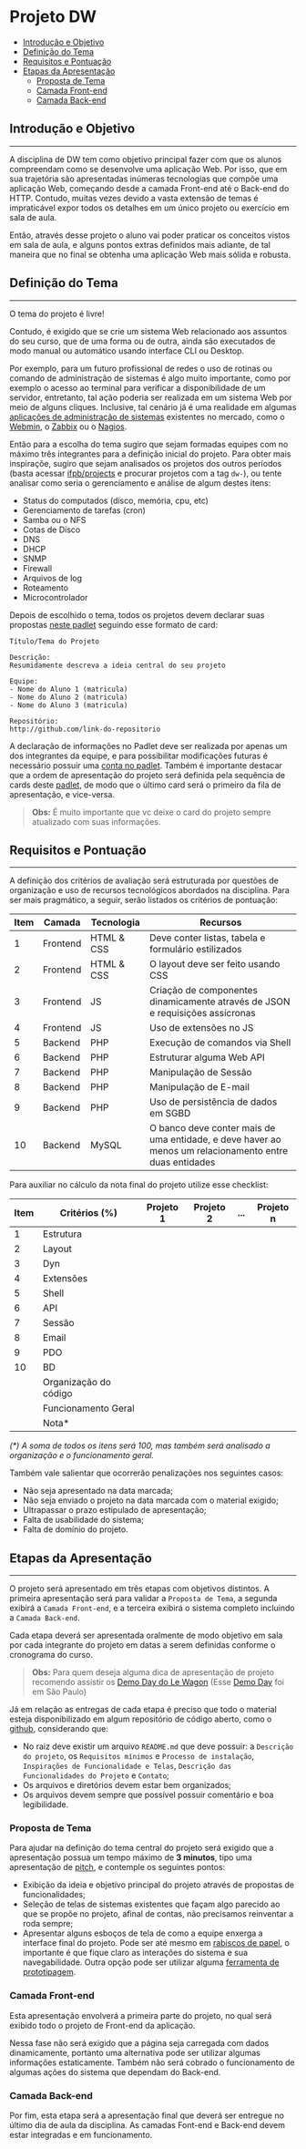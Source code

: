 # Projeto DW

- [Introdução e Objetivo](#introdução-e-objetivo)
- [Definição do Tema](#definição-do-tema)
- [Requisitos e Pontuação](#requisitos-e-pontuação)
- [Etapas da Apresentação](#etapas-da-apresentação)
  - [Proposta de Tema](#proposta-de-tema)
  - [Camada Front-end](#camada-front-end)
  - [Camada Back-end](#camada-back-end)

## Introdução e Objetivo

---

A disciplina de DW tem como objetivo principal fazer com que os alunos compreendam como se desenvolve uma aplicação Web. Por isso, que em sua trajetória são apresentadas inúmeras tecnologias que compõe uma aplicação Web, começando desde a camada Front-end até o Back-end do HTTP. Contudo, muitas vezes devido a vasta extensão de temas é impraticável expor todos os detalhes em um único projeto ou exercício em sala de aula.

Então, através desse projeto o aluno vai poder praticar os conceitos vistos em sala de aula, e alguns pontos extras definidos mais adiante, de tal maneira que no final se obtenha uma aplicação Web mais sólida e robusta.

## Definição do Tema

---

O tema do projeto é livre!

Contudo, é exigido que se crie um sistema Web relacionado aos assuntos do seu curso, que de uma forma ou de outra, ainda são executados de modo manual ou automático usando interface CLI ou Desktop.

Por exemplo, para um futuro profissional de redes o uso de rotinas ou comando de administração de sistemas é algo muito importante, como por exemplo o acesso ao terminal para verificar a disponibilidade de um servidor, entretanto, tal ação poderia ser realizada em um sistema Web por meio de alguns cliques. Inclusive, tal cenário já é uma realidade em algumas [aplicações de administração de sistemas](https://github.com/n1trux/awesome-sysadmin) existentes no mercado, como o [Webmin](http://www.webmin.com/), o [Zabbix](http://www.zabbix.com/) ou o [Nagios](https://www.nagios.org/).

Então para a escolha do tema sugiro que sejam formadas equipes com no máximo três integrantes para a definição inicial do projeto. Para obter mais inspiraçõe, sugiro que sejam analisados os projetos dos outros períodos (basta acessar [ifpb/projects](https://ifpb.github.io/projects/) e procurar projetos com a tag `dw-`), ou tente analisar como seria o gerenciamento e análise de algum destes itens:

- Status do computados (disco, memória, cpu, etc)
- Gerenciamento de tarefas (cron)
- Samba ou o NFS
- Cotas de Disco
- DNS
- DHCP
- SNMP
- Firewall
- Arquivos de log
- Roteamento
- Microcontrolador

Depois de escolhido o tema, todos os projetos devem declarar suas propostas [neste padlet](https://padlet.com/lucachaves/projetodw20191) seguindo esse formato de card:

```
Título/Tema do Projeto

Descrição:
Resumidamente descreva a ideia central do seu projeto

Equipe:
- Nome do Aluno 1 (matricula)
- Nome do Aluno 2 (matricula)
- Nome do Aluno 3 (matricula)

Repositório:
http://github.com/link-do-repositorio
```

A declaração de informações no Padlet deve ser realizada por apenas um dos integrantes da equipe, e para possibilitar modificações futuras é necessário possuir uma [conta no padlet](https://padlet.com/referrals/lucachaves). Também é importante destacar que a ordem de apresentação do projeto será definida pela sequência de cards deste [padlet](https://padlet.com/lucachaves/projetodw20191), de modo que o último card será o primeiro da fila de apresentação, e vice-versa.

> **Obs:** É muito importante que vc deixe o card do projeto sempre atualizado com suas informações.

## Requisitos e Pontuação

---

A definição dos critérios de avaliação será estruturada por questões de organização e uso de recursos tecnológicos abordados na disciplina. Para ser mais pragmático, a seguir, serão listados os critérios de pontuação:

| Item | Camada   | Tecnologia | Recursos                                                                                               |
| ---- | -------- | ---------- | ------------------------------------------------------------------------------------------------------ |
| 1    | Frontend | HTML & CSS | Deve conter listas, tabela e formulário estilizados                                                    |
| 2    | Frontend | HTML & CSS | O layout deve ser feito usando CSS                                                                     |
| 3    | Frontend | JS         | Criação de componentes dinamicamente através de JSON e requisições assícronas                          |
| 4    | Frontend | JS         | Uso de extensões no JS                                                                                 |
| 5    | Backend  | PHP        | Execução de comandos via Shell                                                                         |
| 6    | Backend  | PHP        | Estruturar alguma Web API                                                                              |
| 7    | Backend  | PHP        | Manipulação de Sessão                                                                                  |
| 8    | Backend  | PHP        | Manipulação de E-mail                                                                                  |
| 9    | Backend  | PHP        | Uso de persistência de dados em SGBD                                                                   |
| 10   | Backend  | MySQL      | O banco deve conter mais de uma entidade, e deve haver ao menos um relacionamento entre duas entidades |

Para auxiliar no cálculo da nota final do projeto utilize esse checklist:

| Item | Critérios (%)         | Projeto 1 | Projeto 2 | ... | Projeto n |
| ---- | --------------------- | --------- | --------- | --- | --------- |
| 1    | Estrutura             |           |           |     |           |
| 2    | Layout                |           |           |     |           |
| 3    | Dyn                   |           |           |     |           |
| 4    | Extensões             |           |           |     |           |
| 5    | Shell                 |           |           |     |           |
| 6    | API                   |           |           |     |           |
| 7    | Sessão                |           |           |     |           |
| 8    | Email                 |           |           |     |           |
| 9    | PDO                   |           |           |     |           |
| 10   | BD                    |           |           |     |           |
|      | Organização do código |           |           |     |           |
|      | Funcionamento Geral   |           |           |     |           |
|      | Nota\*                |           |           |     |           |

_(\*) A soma de todos os itens será 100, mas também será analisado a organização e o funcionamento geral._

Também vale salientar que ocorrerão penalizações nos seguintes casos:

- Não seja apresentado na data marcada;
- Não seja enviado o projeto na data marcada com o material exigido;
- Ultrapassar o prazo estipulado de apresentação;
- Falta de usabilidade do sistema;
- Falta de domínio do projeto.

## Etapas da Apresentação

---

O projeto será apresentado em três etapas com objetivos distintos. A primeira apresentação será para validar a `Proposta de Tema`, a segunda exibirá a `Camada Front-end`, e a terceira exibirá o sistema completo incluindo a `Camada Back-end`.

Cada etapa deverá ser apresentada oralmente de modo objetivo em sala por cada integrante do projeto em datas a serem definidas conforme o cronograma do curso.

> **Obs:** Para quem deseja alguma dica de apresentação de projeto recomendo assistir os [Demo Day do Le Wagon](https://www.youtube.com/playlist?list=PLkbmdtbypn7R_BN6nFX-XZc7uDyMSxhye) (Esse [Demo Day](https://www.youtube.com/watch?v=nlC1OBVZuOg&list=PLkbmdtbypn7R_BN6nFX-XZc7uDyMSxhye&index=32) foi em São Paulo)

Já em relação as entregas de cada etapa é preciso que todo o material esteja disponibilizado em algum repositório de código aberto, como o [github](http://github.com/), considerando que:

- No raiz deve existir um arquivo `README.md` que deve possuir: a `Descrição do projeto`, os `Requisitos mínimos` e `Processo de instalação`, `Inspirações de Funcionalidade e Telas`, `Descrição das Funcionalidades do Projeto` e `Contato`;
- Os arquivos e diretórios devem estar bem organizados;
- Os arquivos devem sempre que possível possuir comentário e boa legibilidade.

### Proposta de Tema

Para ajudar na definição do tema central do projeto será exigido que a apresentação possua um tempo máximo de **3 minutos**, tipo uma apresentação de [pitch](https://endeavor.org.br/dinheiro/como-elaborar-um-pitch-quase-perfeito/), e contemple os seguintes pontos:

- Exibição da ideia e objetivo principal do projeto através de propostas de funcionalidades;
- Seleção de telas de sistemas existentes que façam algo parecido ao que se propõe no projeto, afinal de contas, não precisamos reinventar a roda sempre;
- Apresentar alguns esboços de tela de como a equipe enxerga a interface final do projeto. Pode ser até mesmo em [rabiscos de papel](<(https://developers.google.com/web/fundamentals/design-and-ux/ux-basics/)>), o importante é que fique claro as interações do sistema e sua navegabilidade. Outra opção pode ser utilizar alguma [ferramenta de prototipagem](https://uxtools.co/tools/prototyping).

### Camada Front-end

Esta apresentação envolverá a primeira parte do projeto, no qual será exibido todo o projeto de Front-end da aplicação.

Nessa fase não será exigido que a página seja carregada com dados dinamicamente, portanto uma alternativa pode ser utilizar algumas informações estaticamente. Também não será cobrado o funcionamento de algumas ações do sistema que dependam do Back-end.

### Camada Back-end

Por fim, esta etapa será a apresentação final que deverá ser entregue no último dia de aula da disciplina. As camadas Font-end e Back-end devem estar integradas e em funcionamento.
